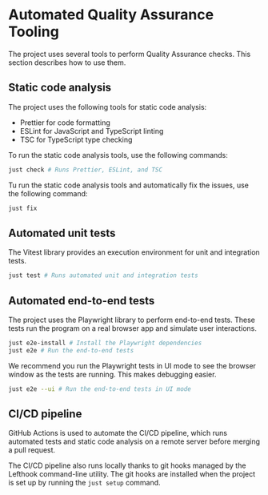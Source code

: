 # Automated Quality Assurance Tooling

The project uses several tools to perform Quality Assurance checks. This section describes how to use them.

## Static code analysis

The project uses the following tools for static code analysis:

- Prettier for code formatting
- ESLint for JavaScript and TypeScript linting
- TSC for TypeScript type checking

To run the static code analysis tools, use the following commands:

```sh
just check # Runs Prettier, ESLint, and TSC
```

Tu run the static code analysis tools and automatically fix the issues, use the following command:

```sh
just fix
```

## Automated unit tests

The Vitest library provides an execution environment for unit and integration tests.

```sh
just test # Runs automated unit and integration tests
```

## Automated end-to-end tests

The project uses the Playwright library to perform end-to-end tests. These tests run the program on a real browser app and simulate user interactions.

```sh
just e2e-install # Install the Playwright dependencies
just e2e # Run the end-to-end tests
```

We recommend you run the Playwright tests in UI mode to see the browser window as the tests are running. This makes debugging easier.

```sh
just e2e --ui # Run the end-to-end tests in UI mode
```

## CI/CD pipeline

GitHub Actions is used to automate the CI/CD pipeline, which runs automated tests and static code analysis on a remote server before merging a pull request.

The CI/CD pipeline also runs locally thanks to git hooks managed by the Lefthook command-line utility. The git hooks are installed when the project is set up by running the `just setup` command.